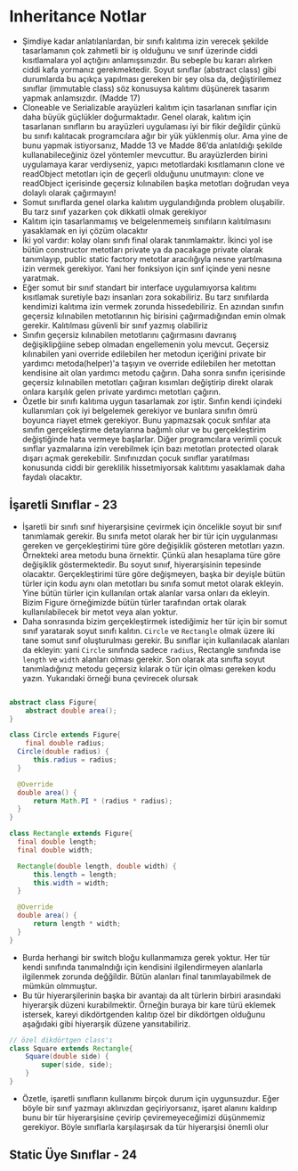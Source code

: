 # Inheritance Notlar

- Şimdiye kadar anlatılanlardan, bir sınıfı kalıtıma izin verecek şekilde tasarlamanın çok zahmetli bir iş olduğunu ve sınıf üzerinde ciddi kısıtlamalara yol açtığını anlamışsınızdır. Bu sebeple bu kararı alırken ciddi kafa yormanız gerekmektedir. Soyut sınıflar (abstract class) gibi durumlarda bu açıkça yapılması gereken bir şey olsa da, değiştirilemez sınıflar (immutable class) söz konusuysa kalıtımı düşünerek tasarım yapmak anlamsızdır. (Madde 17)
- Cloneable ve Serializable arayüzleri kalıtım için tasarlanan sınıflar için daha büyük güçlükler doğurmaktadır. Genel olarak, kalıtım için tasarlanan sınıfların bu arayüzleri uygulaması iyi bir fikir değildir çünkü bu sınıfı kalıtacak programcılara ağır bir yük yüklenmiş olur. Ama yine de bunu yapmak istiyorsanız, Madde 13 ve Madde 86’da anlatıldığı şekilde kullanabileceğiniz özel yöntemler mevcuttur. Bu arayüzlerden birini uygulamaya karar verdiyseniz, yapıcı metotlardaki kısıtlamanın clone ve readObject metotları için de geçerli olduğunu unutmayın: clone ve readObject içerisinde geçersiz kılınabilen başka metotları doğrudan veya dolaylı olarak çağırmayın!
- Somut sınıflarda genel olarka kalııtım uygulandığında problem oluşabilir. Bu tarz sınıf yazarken çok dikkatli olmak gerekiyor
- Kalıtım için tasarlanmamış ve belgelenmemeiş sınıfıların kalıtılmasını yasaklamak en iyi çözüm olacaktır
- İki yol vardır: kolay olanı sınıfı final olarak tanımlamaktır. İkinci yol ise bütün constructor metotları private ya da pacakage private olarak tanımlayıp, public static factory metotlar aracılığıyla nesne yartılmasına izin vermek gerekiyor. Yani her fonksiyon için sınf içinde yeni nesne yaratmak.
- Eğer somut bir sınıf standart bir interface uygulamıyorsa kalıtımı kısıtlamak suretiyle bazı insanları zora sokabiliriz. Bu tarz sınıfılarda kendimizi kalıtıma izin vermek zorunda hissedebiliriz. En azından sınıfın geçersiz kılınabilen metotlarının hiç birisini çağırmadığından emin olmak gerekir. Kalıtılması güvenli bir sınıf yazmış olabiliriz
- Sınıfın geçersiz kılınabilen metotlarını çağırmasını davranış değişiklipğiine sebep olmadan engellemenin yolu mevcut. Geçersiz kılınabilen yani override edilebilen her metodun içeriğini private bir yardımcı metoda(helper)'a taşıyın ve override edilebilen her metottan kendisine ait olan yardımcı metodu çağırın. Daha sonra sınıfın içerisinde geçersiz kılınabilen metotları çağıran kısımları değiştirip direkt olarak onlara karşılık gelen private yardımcı metotları çağırın.
- Özetle bir sınıfı kalıtıma uygun tasarlamak zor iştir. Sınfın kendi içindeki kullanımları çok iyi belgelemek gerekiyor ve bunlara sınıfın ömrü boyunca riayet etmek gerekiyor. Bunu yapmazsak çocuk sınfılar ata sınıfın gerçekleştirme detaylarına bağımlı olur ve bu gerçekleştirim değiştiğinde hata vermeye başlarlar. Diğer programcılara verimli çocuk sınflar yazmalarına izin verebilmek için bazı metotları protected olarak dışarı açmak gerekebilir. Sınıfınızdan çocuk sınıflar yaratılması konusunda ciddi bir gereklilik hissetmiyorsak kalıtıtımı yasaklamak daha faydalı olacaktır.

## İşaretli Sınıflar - 23

- İşaretli bir sınıfı sınıf hiyerarşisine çevirmek için öncelikle soyut bir sınıf tanımlamak gerekir. Bu sınıfa metot olarak her bir tür için uygulanması gereken ve gerçekleştirimi türe göre değişiklik gösteren metotları yazın. Örnekteki area metodu buna örnektir. Çünkü alan hesaplama türe göre değişiklik göstermektedir. Bu soyut sınııf, hiyerarşisinin tepesinde olacaktır. Gerçekleştirimi türe göre değişmeyen, başka bir deyişle bütün türler için kodu aynı olan metotları bu sınıfa somut metot olarak ekleyin. Yine bütün türler için kullanılan ortak alanlar varsa onları da ekleyin. Bizim Figure örneğimizde bütün türler tarafından ortak olarak kullanılabilecek bir metot veya alan yoktur.
- Daha sonrasında bizim gerçekleştirmek istediğimiz her tür için bir somut sınıf yaratarak soyut sınıfı kalıtın. `Circle` ve `Rectangle` olmak üzere iki tane somut sınıf oluşturulması gerekir. Bu sınıflar için kullanılacak alanları da ekleyin: yani `Circle` sınıfında sadece `radius`, Rectangle sınıfında ise `length` ve `width` alanları olması gerekir. Son olarak ata sınıfta soyut tanımladığınız metodu geçersiz kılarak o tür için olması gereken kodu yazın. Yukarıdaki örneği buna çevirecek olursak

```java

abstract class Figure{
    abstract double area();
}

class Circle extends Figure{
    final double radius;
  Circle(double radius) {
      this.radius = radius;
  }

  @Override
  double area() {
      return Math.PI * (radius * radius);
  }
}

class Rectangle extends Figure{
  final double length;
  final double width;

  Rectangle(double length, double width) {
      this.length = length;
      this.width = width;
  }

  @Override
  double area() {
      return length * width;
  }
}
```

- Burda herhangi bir switch bloğu kullanmamıza gerek yoktur. Her tür kendi sınıfında tanımalndığı için kendisini ilgilendirmeyen alanlarla ilgilenmek zorunda değğildir. Bütün alanları final tanımlayabilmek de mümkün olmmuştur.
- Bu tür hiyerarşilerinin başka bir avantajı da alt türlerin birbiri arasındaki hiyerarşik düzeni kurabilmektir. Örneğin buraya bir kare türü eklemek istersek, kareyi dikdörtgenden kalıtıp özel bir dikdörtgen olduğunu aşağıdaki gibi hiyerarşik düzene yansıtabiliriz.
```java
// özel dikdörtgen class'ı
class Square extends Rectangle{
    Square(double side) {
        super(side, side);
    }
}
```
- Özetle, işaretli sınıfların kullanımı birçok durum için uygunsuzdur. Eğer böyle bir sınıf yazmayı aklınızdan geçiriyorsanız, işaret alanını kaldırıp bunu bir tür hiyerarşisine çevirip çeviremeyeceğimizi düşünmemiz gerekiyor. Böyle sınıflarla karşılaşırsak da tür hiyerarşisi önemli olur

## Static Üye Sınıflar - 24


